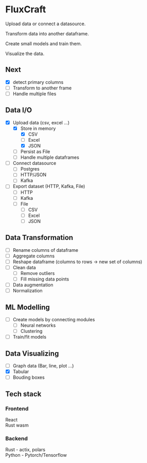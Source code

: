 # FluxCraft

Upload data or connect a datasource.

Transform data into another dataframe.

Create small models and train them.

Visualize the data.

## Next

- [x] detect primary columns
- [ ] Transform to another frame
- [ ] Handle multiple files

## Data I/O

- [x] Upload data (csv, excel ...)
  - [x] Store in memory
    - [x] CSV
    - [ ] Excel
    - [x] JSON
  - [ ] Persist as File
  - [ ] Handle multiple dataframes
- [ ] Connect datasource
  - [ ] Postgres
  - [ ] HTTP/JSON
  - [ ] Kafka
- [ ] Export dataset (HTTP, Kafka, File)
  - [ ] HTTP
  - [ ] Kafka
  - [ ] File
    - [ ] CSV
    - [ ] Excel
    - [ ] JSON

## Data Transformation

- [ ] Rename columns of dataframe
- [ ] Aggregate columns
- [ ] Reshape dataframe (columns to rows -> new set of columns)
- [ ] Clean data
  - [ ] Remove outliers
  - [ ] Fill missing data points
- [ ] Data augmentation
- [ ] Normalization

## ML Modelling

- [ ] Create models by connecting modules
  - [ ] Neural networks
  - [ ] Clustering
- [ ] Train/fit models

## Data Visualizing

- [ ] Graph data (Bar, line, plot ...)
- [x] Tabular
- [ ] Bouding boxes

## Tech stack

### Frontend

React<br>
Rust wasm

### Backend

Rust - actix, polars<br>
Python - Pytorch/Tensorflow

